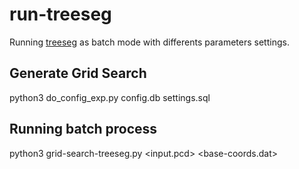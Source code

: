 # run-treeseg

Running [treeseg](https://github.com/apburt/treeseg) as batch mode with differents parameters settings.

## Generate Grid Search

  python3 do_config_exp.py config.db settings.sql

## Running batch process

  python3 grid-search-treeseg.py <input.pcd> <base-coords.dat> <config-db> <main-dir>

